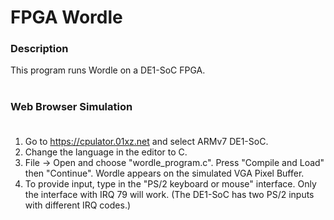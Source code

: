 # FPGA Wordle

### Description

This program runs Wordle on a DE1-SoC FPGA.<br><br>

### Web Browser Simulation <br><br>

1. Go to https://cpulator.01xz.net and select ARMv7 DE1-SoC. <br>
2. Change the language in the editor to C.<br>
3. File -> Open and choose "wordle_program.c". Press "Compile and Load" then "Continue". Wordle appears on the simulated VGA Pixel Buffer.<br>
4. To provide input, type in the "PS/2 keyboard or mouse" interface. Only the interface with IRQ 79 will work. (The DE1-SoC has two PS/2 inputs with different IRQ codes.)
